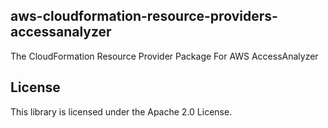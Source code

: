## aws-cloudformation-resource-providers-accessanalyzer

The CloudFormation Resource Provider Package For AWS AccessAnalyzer

## License

This library is licensed under the Apache 2.0 License.
